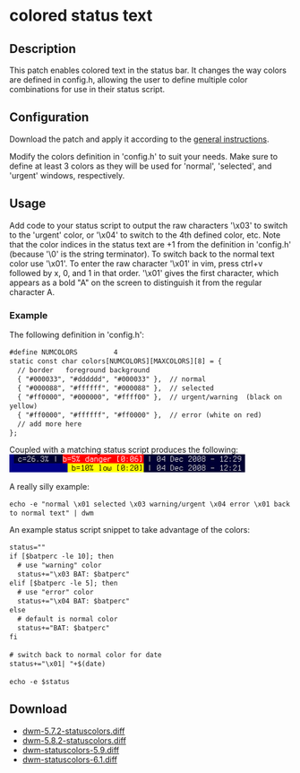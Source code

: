 # colored status text #

## Description ##

This patch enables colored text in the status bar.  It changes the way colors are defined in config.h, allowing the user to define multiple color combinations for use in their status script.

## Configuration ##

Download the patch and apply it according to the [general instructions](../).

Modify the colors definition in 'config.h' to suit your needs.  Make sure to define at least 3 colors as they will be used for 'normal', 'selected', and 'urgent' windows, respectively.

## Usage ##

Add code to your status script to output the raw characters '\x03' to switch to the 'urgent' color, or '\x04' to switch to the 4th defined color, etc.  Note that the color indices in the status text are +1 from the definition in 'config.h' (because '\0' is the string terminator).  To switch back to the normal text color use '\x01'. To enter the raw character '\x01' in vim, press ctrl+v followed by x, 0, and 1 in that order. '\x01' gives the first character, which appears as a bold "A" on the screen to distinguish it from the regular character A.

### Example ###

The following definition in 'config.h':

    #define NUMCOLORS         4
    static const char colors[NUMCOLORS][MAXCOLORS][8] = {
      // border   foreground background
      { "#000033", "#dddddd", "#000033" },  // normal
      { "#000088", "#ffffff", "#000088" },  // selected
      { "#ff0000", "#000000", "#ffff00" },  // urgent/warning  (black on yellow)
      { "#ff0000", "#ffffff", "#ff0000" },  // error (white on red)
      // add more here
    };

Coupled with a matching status script produces the following:
  ![Example Colored Status Text](statuscolors.png)

A really silly example:

    echo -e "normal \x01 selected \x03 warning/urgent \x04 error \x01 back to normal text" | dwm

An example status script snippet to take advantage of the colors:

    status=""
    if [$batperc -le 10]; then
      # use "warning" color
      status+="\x03 BAT: $batperc"
    elif [$batperc -le 5]; then
      # use "error" color
      status+="\x04 BAT: $batperc"
    else
      # default is normal color
      status+="BAT: $batperc"
    fi

    # switch back to normal color for date
    status+="\x01| "+$(date)

    echo -e $status

## Download ##

 * [dwm-5.7.2-statuscolors.diff](dwm-5.7.2-statuscolors.diff)
 * [dwm-5.8.2-statuscolors.diff](dwm-5.8.2-statuscolors.diff)
 * [dwm-statuscolors-5.9.diff](dwm-statuscolors-5.9.diff)
 * [dwm-statuscolors-6.1.diff](dwm-statuscolors-6.1.diff)
